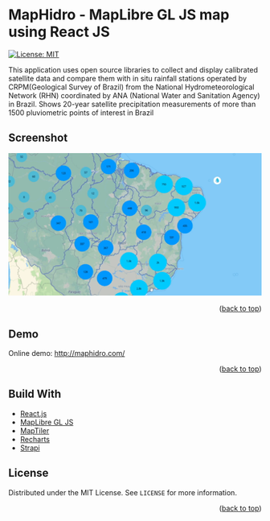<!-- @format -->

# MapHidro - MapLibre GL JS map using React JS

[![License: MIT](https://img.shields.io/badge/License-MIT-yellow.svg)](https://opensource.org/licenses/MIT)

This application uses open source libraries to collect and display calibrated satellite data and compare them with in situ rainfall stations operated by CRPM(Geological Survey of Brazil) from the National Hydrometeorological Network (RHN)  coordinated by ANA (National Water and Sanitation Agency) in Brazil. Shows 20-year satellite precipitation measurements of more than 1500 pluviometric points of interest in Brazil


## Screenshot

![react maplibre MapHidroCharts](/assets/mapzoom.gif 'MapHidroCharts')

<p align="right">(<a href="#top">back to top</a>)</p>

## Demo

Online demo: http://maphidro.com/

<p align="right">(<a href="#top">back to top</a>)</p>

## Build With

- [React.js](https://reactjs.org/)
- [MapLibre GL JS](https://maplibre.org/)
- [MapTiler](https://www.maptiler.com/)
- [Recharts](https://recharts.org/en-US/)
- [Strapi](https://strapi.io//)

<!-- LICENSE -->

## License

Distributed under the MIT License. See `LICENSE` for more information.

<p align="right">(<a href="#top">back to top</a>)</p>

